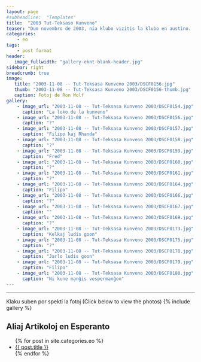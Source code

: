```yaml
---
layout: page
#subheadline:  "Templates"
title:  "2003 Tut-Teksaso Kunveno"
teaser: "Dum novembro de 2003, nia klubo vizitis la klubo en austino.  Kelkaj esperantistoj vizitis de hustono kaj sankta antonio."
categories:
    - eo
tags:
    - post format
header:
   image_fullwidth: "gallery-eknt-blank-header.jpg"
sidebar: right
breadcrumb: true
image:
   title: "2003-11-08 -- Tut-Teksasa Kunveno 2003/DSCF0156.jpg"
   thumb: "2003-11-08 -- Tut-Teksasa Kunveno 2003/DSCF0156-thumb.jpg"
   caption: Fotoj de Ron Wolf
gallery:
    - image_url: "2003-11-08 -- Tut-Teksasa Kunveno 2003/DSCF0154.jpg"
      caption: "La loko de la kunveno"
    - image_url: "2003-11-08 -- Tut-Teksasa Kunveno 2003/DSCF0156.jpg"
      caption: "?"
    - image_url: "2003-11-08 -- Tut-Teksasa Kunveno 2003/DSCF0157.jpg"
      caption: "Filipo kaj Rhanda"
    - image_url: "2003-11-08 -- Tut-Teksasa Kunveno 2003/DSCF0158.jpg"
      caption: "?"
    - image_url: "2003-11-08 -- Tut-Teksasa Kunveno 2003/DSCF0159.jpg"
      caption: "Fred"
    - image_url: "2003-11-08 -- Tut-Teksasa Kunveno 2003/DSCF0160.jpg"
      caption: "?"
    - image_url: "2003-11-08 -- Tut-Teksasa Kunveno 2003/DSCF0161.jpg"
      caption: "?"
    - image_url: "2003-11-08 -- Tut-Teksasa Kunveno 2003/DSCF0164.jpg"
      caption: "Filipo"
    - image_url: "2003-11-08 -- Tut-Teksasa Kunveno 2003/DSCF0166.jpg"
      caption: "?"
    - image_url: "2003-11-08 -- Tut-Teksasa Kunveno 2003/DSCF0167.jpg"
      caption: ""
    - image_url: "2003-11-08 -- Tut-Teksasa Kunveno 2003/DSCF0169.jpg"
      caption: "?"
    - image_url: "2003-11-08 -- Tut-Teksasa Kunveno 2003/DSCF0173.jpg"
      caption: "Kelkaj ludis goon"
    - image_url: "2003-11-08 -- Tut-Teksasa Kunveno 2003/DSCF0175.jpg"
      caption: "?"
    - image_url: "2003-11-08 -- Tut-Teksasa Kunveno 2003/DSCF0178.jpg"
      caption: "Jarlo ludis goon"
    - image_url: "2003-11-08 -- Tut-Teksasa Kunveno 2003/DSCF0179.jpg"
      caption: "Filipo"
    - image_url: "2003-11-08 -- Tut-Teksasa Kunveno 2003/DSCF0180.jpg"
      caption: "Ni kune manĝis vespermanĝon"
---
```

<!--more-->
--------------------------
Klaku suben por spekti la fotoj (Click below to view the photos)
{% include gallery %}


## Aliaj Artikoloj en Esperanto

<ul>
    {% for post in site.categories.eo %}
    <li><a href="{{ site.url }}{{ site.baseurl }}{{ post.url }}">{{ post.title }}</a></li>
    {% endfor %}
</ul>